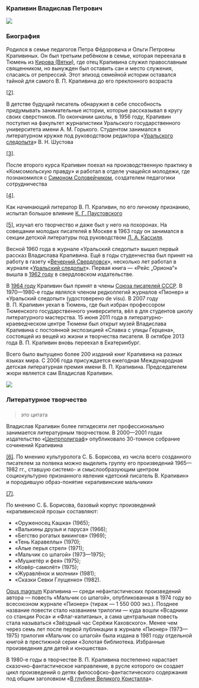 ### Крапивин Владислав Петрович

![](http://www.carabela.ru/wp-content/uploads/2014/04/VPK_premiya11.jpg)

### Биография

Родился в семье педагогов Петра Фёдоровича и Ольги Петровны Крапивиных. Он был третьим ребёнком в семье, которая переехала в Тюмень из [Кирова (Вятки)](https://ru.wikipedia.org/wiki/%D0%9A%D0%B8%D1%80%D0%BE%D0%B2_(%D0%9A%D0%B8%D1%80%D0%BE%D0%B2%D1%81%D0%BA%D0%B0%D1%8F_%D0%BE%D0%B1%D0%BB%D0%B0%D1%81%D1%82%D1%8C)), где отец Крапивина служил православным священником, но вынужден был оставить сан и место служения, спасаясь от репрессий. Этот эпизод семейной истории оставался тайной для самого В. П. Крапивина до его преклонного возраста

[[2]](https://ru.wikipedia.org/wiki/%D0%9A%D1%80%D0%B0%D0%BF%D0%B8%D0%B2%D0%B8%D0%BD,_%D0%92%D0%BB%D0%B0%D0%B4%D0%B8%D1%81%D0%BB%D0%B0%D0%B2_%D0%9F%D0%B5%D1%82%D1%80%D0%BE%D0%B2%D0%B8%D1%87#cite_note-2).

В детстве будущий писатель обнаружил в себе способность придумывать занимательные истории, которые рассказывал в кругу своих сверстников. По окончании школы, в 1956 году, Крапивин поступил на факультет журналистики Уральского государственного университета имени А. М. Горького. Студентом занимался в литературном кружке под руководством редактора «[Уральского следопыта](https://ru.wikipedia.org/wiki/%D0%A3%D1%80%D0%B0%D0%BB%D1%8C%D1%81%D0%BA%D0%B8%D0%B9_%D1%81%D0%BB%D0%B5%D0%B4%D0%BE%D0%BF%D1%8B%D1%82)» В. Н. Шустова

[[3]](https://ru.wikipedia.org/wiki/%D0%9A%D1%80%D0%B0%D0%BF%D0%B8%D0%B2%D0%B8%D0%BD,_%D0%92%D0%BB%D0%B0%D0%B4%D0%B8%D1%81%D0%BB%D0%B0%D0%B2_%D0%9F%D0%B5%D1%82%D1%80%D0%BE%D0%B2%D0%B8%D1%87#cite_note-3).

После второго курса Крапивин поехал на производственную практику в «Комсомольскую правду» и работал в отделе учащейся молодежи, где познакомился с [Симоном Соловейчиком](https://ru.wikipedia.org/wiki/%D0%A1%D0%BE%D0%BB%D0%BE%D0%B2%D0%B5%D0%B9%D1%87%D0%B8%D0%BA,_%D0%A1%D0%B8%D0%BC%D0%BE%D0%BD_%D0%9B%D1%8C%D0%B2%D0%BE%D0%B2%D0%B8%D1%87), создателем педагогики сотрудничества

[[4]](https://ru.wikipedia.org/wiki/%D0%9A%D1%80%D0%B0%D0%BF%D0%B8%D0%B2%D0%B8%D0%BD,_%D0%92%D0%BB%D0%B0%D0%B4%D0%B8%D1%81%D0%BB%D0%B0%D0%B2_%D0%9F%D0%B5%D1%82%D1%80%D0%BE%D0%B2%D0%B8%D1%87#cite_note-4).

Как начинающий литератор В. П. Крапивин, по его личному признанию, испытал большое влияние [К. Г. Паустовского](https://ru.wikipedia.org/wiki/%D0%9F%D0%B0%D1%83%D1%81%D1%82%D0%BE%D0%B2%D1%81%D0%BA%D0%B8%D0%B9,_%D0%9A%D0%BE%D0%BD%D1%81%D1%82%D0%B0%D0%BD%D1%82%D0%B8%D0%BD_%D0%93%D0%B5%D0%BE%D1%80%D0%B3%D0%B8%D0%B5%D0%B2%D0%B8%D1%87)

[[5]](https://ru.wikipedia.org/wiki/%D0%9A%D1%80%D0%B0%D0%BF%D0%B8%D0%B2%D0%B8%D0%BD,_%D0%92%D0%BB%D0%B0%D0%B4%D0%B8%D1%81%D0%BB%D0%B0%D0%B2_%D0%9F%D0%B5%D1%82%D1%80%D0%BE%D0%B2%D0%B8%D1%87#cite_note-5), изучал его творчество и даже был у него на похоронах. На совещании молодых писателей в Москве в 1963 году он занимался в секции детской литературы под руководством [Л. А. Кассиля](https://ru.wikipedia.org/wiki/%D0%9A%D0%B0%D1%81%D1%81%D0%B8%D0%BB%D1%8C,_%D0%9B%D0%B5%D0%B2_%D0%90%D0%B1%D1%80%D0%B0%D0%BC%D0%BE%D0%B2%D0%B8%D1%87).

Весной 1960 года в журнале «Уральский следопыт» вышел первый рассказ Владислава Крапивина. Ещё в годы студенчества был принят на работу в газету «[Вечерний Свердловск](https://ru.wikipedia.org/wiki/%D0%92%D0%B5%D1%87%D0%B5%D1%80%D0%BD%D0%B8%D0%B9_%D0%95%D0%BA%D0%B0%D1%82%D0%B5%D1%80%D0%B8%D0%BD%D0%B1%D1%83%D1%80%D0%B3)», несколько лет работал в журнале «[Уральский следопыт](https://ru.wikipedia.org/wiki/%D0%A3%D1%80%D0%B0%D0%BB%D1%8C%D1%81%D0%BA%D0%B8%D0%B9_%D1%81%D0%BB%D0%B5%D0%B4%D0%BE%D0%BF%D1%8B%D1%82)». Первая книга — «Рейс „Ориона“» вышла в [1962 году](https://ru.wikipedia.org/wiki/1962_%D0%B3%D0%BE%D0%B4) в свердловском издательстве.

В [1964 году](https://ru.wikipedia.org/wiki/1964_%D0%B3%D0%BE%D0%B4) Крапивин был принят в члены [Союза писателей СССР](https://ru.wikipedia.org/wiki/%D0%A1%D0%BE%D1%8E%D0%B7_%D0%BF%D0%B8%D1%81%D0%B0%D1%82%D0%B5%D0%BB%D0%B5%D0%B9_%D0%A1%D0%A1%D0%A1%D0%A0). В 1970—1980-е годы являлся членом редколлегий журналов «Пионер» и «Уральский следопыт» (удостоверено de visu). В 2007 году В. П. Крапивин уехал в Тюмень, где был избран профессором Тюменского государственного университета, вёл в для студентов школу литературного мастерства. 15 июня 2011 года в литературно-краеведческом центре Тюмени был открыт музей Владислава Крапивина с постоянной экспозицией «Славка с улицы Герцена», состоящей из вещей из жизни и творчества писателя. В октябре 2013 года В. П. Крапивин вновь переехал в Екатеринбург.

Всего было выпущено более 200 изданий книг Крапивина на разных языках мира. С 2006 года присуждается ежегодная Международная детская литературная премия имени В. П. Крапивина. Председателем жюри является сам Владислав Крапивин.

![](http://c.lifenewscontent.ru/static/posts/2014/03/129973/baa6124c2e31d0f466230499160de44d__600x430.jpg)

### Литературное творчество

###

> это цитата

Владислав Крапивин более пятидесяти лет профессионально занимается литературным творчеством. В 2000—2001 годах издательство «[Центрполиграф](https://ru.wikipedia.org/wiki/%D0%A6%D0%B5%D0%BD%D1%82%D1%80%D0%BF%D0%BE%D0%BB%D0%B8%D0%B3%D1%80%D0%B0%D1%84)» опубликовало 30-томное собрание сочинений Крапивина

[[6]](https://ru.wikipedia.org/wiki/%D0%9A%D1%80%D0%B0%D0%BF%D0%B8%D0%B2%D0%B8%D0%BD,_%D0%92%D0%BB%D0%B0%D0%B4%D0%B8%D1%81%D0%BB%D0%B0%D0%B2_%D0%9F%D0%B5%D1%82%D1%80%D0%BE%D0%B2%D0%B8%D1%87#cite_note-8star-6). По мнению культуролога С. Б. Борисова, из числа всего созданного писателем за полвека можно выделить группу его произведений 1965—1982 гг., ставшую системо- и смыслообразующим центром социокультурно признанного явления «детский писатель В. Крапивин» и породившую образ-понятие «крапивинские мальчики»

[[7]](https://ru.wikipedia.org/wiki/%D0%9A%D1%80%D0%B0%D0%BF%D0%B8%D0%B2%D0%B8%D0%BD,_%D0%92%D0%BB%D0%B0%D0%B4%D0%B8%D1%81%D0%BB%D0%B0%D0%B2_%D0%9F%D0%B5%D1%82%D1%80%D0%BE%D0%B2%D0%B8%D1%87#cite_note-7).

По мнению С. Б. Борисова, базовый корпус произведений «крапивинской прозы» составляют:

- «Оруженосец Кашка» (1965);
- «Валькины друзья и паруса» (1966);
- «Бегство рогатых викингов» (1969);
- «Тень Каравеллы» (1970);
- «Алые перья стрел» (1971);
- «Мальчик со шпагой» (1973—1975);
- «Мушкетёр и фея» (1975);
- «Ковёр-самолёт» (1975);
- «Журавлёнок и молнии» (1981);
- «Сказки Севки Глущенко» (1982).

[Opus magnum](https://ru.wikipedia.org/wiki/Opus_magnum) Крапивина — среди нефантастических произведений автора — повесть «Мальчик со шпагой», опубликованная в 1974 году во всесоюзном журнале «Пионер» (тираж — 1 550 000 экз.). Позднее название повести стало названием трилогии — куда вошли «Всадники со станции Роса» и «Флаг-капитаны», а сама центральная повесть стала называться «Звёздный час Серёжи Каховского». Менее чем через семь лет после первой публикации в журнале «Пионер» (1973—1975) трилогия «Мальчик со шпагой» была издана в 1981 году отдельной книгой в престижной серии «Золотая библиотека. Избранные произведения для детей и юношества».

В 1980-е годы в творчестве В. П. Крапивина постепенно нарастает сказочно-фантастическое направление, в русле которого он создает цикл произведений о детях философско-фантастического содержания под общим заголовком «[В глубине Великого Кристалла](https://ru.wikipedia.org/wiki/%D0%92_%D0%B3%D0%BB%D1%83%D0%B1%D0%B8%D0%BD%D0%B5_%D0%92%D0%B5%D0%BB%D0%B8%D0%BA%D0%BE%D0%B3%D0%BE_%D0%9A%D1%80%D0%B8%D1%81%D1%82%D0%B0%D0%BB%D0%BB%D0%B0)».
